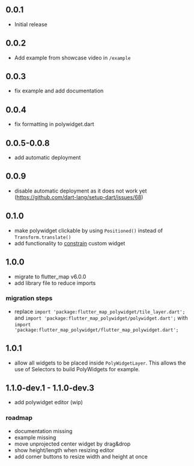 ## 0.0.1

* Initial release

## 0.0.2

* Add example from showcase video in `/example`

## 0.0.3

* fix example and add documentation

## 0.0.4

* fix formatting in polywidget.dart

## 0.0.5-0.0.8

* add automatic deployment

## 0.0.9

* disable automatic deployment as it does not work
  yet (https://github.com/dart-lang/setup-dart/issues/68)

## 0.1.0

* make polywidget clickable by using `Positioned()` instead of `Transform.translate()`
* add functionality
  to [constrain](https://github.com/TimBaumgart/flutter_map_polywidget/blob/main/README.md#constraints)
  custom widget

## 1.0.0

* migrate to flutter_map v6.0.0
* add library file to reduce imports

### migration steps

* replace `import 'package:flutter_map_polywidget/tile_layer.dart';`
  and `import 'package:flutter_map_polywidget/polywidget.dart';`
  with `import 'package:flutter_map_polywidget/flutter_map_polywidget.dart';`

## 1.0.1

* allow all widgets to be placed inside `PolyWidgetLayer`. This allows the use of Selectors to build
  PolyWidgets for example.

## 1.1.0-dev.1 - 1.1.0-dev.3

* add polywidget editor (wip)

### roadmap

* documentation missing
* example missing
* move unprojected center widget by drag&drop
* show height/length when resizing editor
* add corner buttons to resize width and height at once
